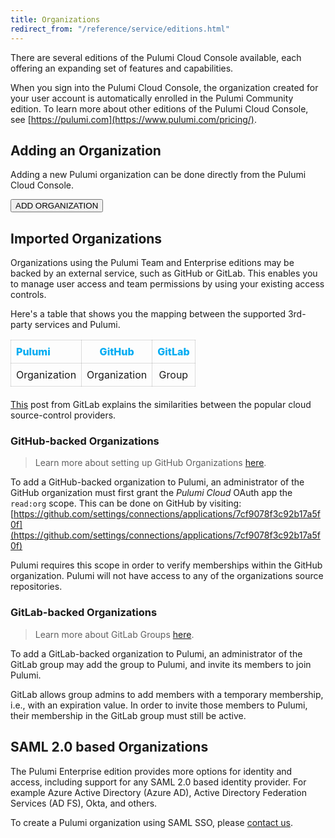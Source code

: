 ```yaml
---
title: Organizations
redirect_from: "/reference/service/editions.html"
---
```


There are several editions of the Pulumi Cloud Console available, each offering an expanding set
of features and capabilities.

When you sign into the Pulumi Cloud Console, the organization created for your user account is
automatically enrolled in the Pulumi Community edition. To learn more about other editions of
the Pulumi Cloud Console, see [https://pulumi.com](https://www.pulumi.com/pricing/).

## Adding an Organization

Adding a new Pulumi organization can be done directly from the Pulumi Cloud Console.

<a href="https://app.pulumi.com/site/organizations/add" target="_blank">
    <button class="button">ADD ORGANIZATION</button>
</a>

## Imported Organizations

Organizations using the Pulumi Team and Enterprise editions may be backed by an external service,
such as GitHub or GitLab. This enables you to manage user access and team permissions by using
your existing access controls.

Here's a table that shows you the mapping between the supported 3rd-party services and Pulumi.

<style>
table {
    margin-bottom: 20px;
}

td, th {
    padding: 8px 8px;
    text-align: center;
    border: 1px solid rgba(0,0,0,0.13);
}

thead tr th {
    color: #00acf2;  /* $primary2, blue */
    font-weight: 800;
}

thead tr th:first-child {
    text-align: left;
}

tbody tr td {
    width: 30px;
}

tbody tr td:first-child {
    text-align: left;
}
</style>

| Pulumi | GitHub | GitLab |
|--------|--------|--------|
| Organization | Organization | Group |

[This](https://about.gitlab.com/2017/09/11/comparing-confusing-terms-in-github-bitbucket-and-gitlab/) post from GitLab explains the similarities between the popular
cloud source-control providers.

### GitHub-backed Organizations
> Learn more about setting up GitHub Organizations [here](https://github.com/collab-uniba/socialcde4eclipse/wiki/How-to-setup-a-GitHub-organization,-project-and-team).

To add a GitHub-backed organization to Pulumi, an administrator of the GitHub organization must
first grant the _Pulumi Cloud_ OAuth app the `read:org` scope. This can be done on GitHub by
visiting:
[https://github.com/settings/connections/applications/7cf9078f3c92b17a5f0f](https://github.com/settings/connections/applications/7cf9078f3c92b17a5f0f)

Pulumi requires this scope in order to verify memberships within the GitHub organization. Pulumi
will not have access to any of the organizations source repositories.

### GitLab-backed Organizations
> Learn more about GitLab Groups [here](https://docs.gitlab.com/ce/user/group/).

To add a GitLab-backed organization to Pulumi, an administrator of the GitLab group
may add the group to Pulumi, and invite its members to join Pulumi.

GitLab allows group admins to add members with a temporary membership, i.e., with an expiration value. In order to invite
those members to Pulumi, their membership in the GitLab group must still be active.

## SAML 2.0 based Organizations

The Pulumi Enterprise edition provides more options for identity and access, including support for
any SAML 2.0 based identity provider. For example Azure Active Directory (Azure AD), Active Directory
Federation Services (AD FS), Okta, and others.

To create a Pulumi organization using SAML SSO, please [contact us](https://www.pulumi.com/about/#contact-us).
